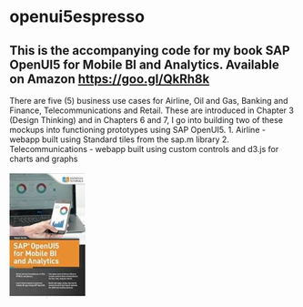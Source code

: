 # openui5espresso

## This is the accompanying code for my book SAP OpenUI5 for Mobile BI and Analytics. Available on Amazon https://goo.gl/QkRh8k
There are five (5) business use cases for Airline, Oil and Gas, Banking and Finance, Telecommunications and Retail. These are introduced in Chapter 3 (Design Thinking) and in Chapters 6 and 7, I go into building two of these mockups into functioning prototypes using SAP OpenUI5. 1. Airline - webapp built using Standard tiles from the sap.m library
2. Telecommunications - webapp built using custom controls and d3.js for charts and graphs

![alt text](https://github.com/raquelseville/raquelseville.github.io/blob/master/sap_openui5_sml.JPG)
